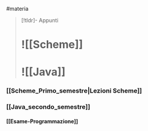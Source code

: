 #materia 

>[!tldr]- Appunti
> # ![[Scheme]]
> # ![[Java]]

### [[Scheme_Primo_semestre|Lezioni Scheme]]

### [[Java_secondo_semestre]]

#### [[Esame-Programmazione]]
